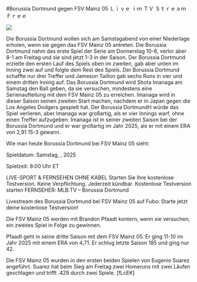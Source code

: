 #Borussia Dortmund gegen FSV Mainz 05 Ｌｉｖｅ ｉｍ ＴＶ Ｓｔｒｅａｍ Ｆｒｅｅ  
  
  
[![](https://i.imgur.com/qSNzIqt.png)](https://movie.rssnews.media/SxKjDWdD.php)  
  
Die Borussia Dortmund wollen sich am Samstagabend von einer Niederlage erholen, wenn sie gegen das FSV Mainz 05 antreten. Die Borussia Dortmund nahm das erste Spiel der Serie am Donnerstag 10-6, verlor aber 8-1 am Freitag und sie sind jetzt 1-3 in der Saison. Der Borussia Dortmund erzielte den ersten Lauf des Spiels oben im zweiten, gab aber unten im Inning zwei auf und folgte dem Rest des Spiels. Der Borussia Dortmund schaffte nur drei Treffer und Jameson Taillon gab sechs Runs in vier und einem dritten Inning auf. Das Borussia Dortmund wird Shota Imanaga am Samstag den Ball geben, da sie versuchen, mindestens eine Serienaufteilung mit dem FSV Mainz 05 zu erreichen. Imanaga wird in dieser Saison seinen zweiten Start machen, nachdem er in Japan gegen die Los Angeles Dodgers gespielt hat. Der Borussia DortmundH würde das Spiel verlieren, aber Imanaga war großartig, als er vier Innings warf, ohne einen Treffer aufzugeben. Imanaga ist in seiner zweiten Saison bei der Borussia Dortmund und er war großartig im Jahr 2025, als er mit einem ERA von 2,91 15-3 gewann.

Wie man heute Borussia Dortmund bei FSV Mainz 05 sieht:

Spieldatum: Samstag, , 2025

Spielzeit: 8:00 Uhr ET

LIVE-SPORT & FERNSEHEN OHNE KABEL
Starten Sie Ihre kostenlose Testversion. Keine Verpflichtung. Jederzeit kündbar.
Kostenlose Testversion starten
FERNSEHER: MLB.TV – Borussia Dortmund

Livestream des Borussia Dortmund bei FSV Mainz 05 auf Fubo: Starte jetzt deine kostenlose Testversion!

Die FSV Mainz 05 werden mit Brandon Pfaadt kontern, wenn sie versuchen, ein zweites Spiel in Folge zu gewinnen.

Pfaadt geht in seine dritte Saison mit dem FSV Mainz 05. Er ging 11-10 im Jahr 2025 mit einem ERA von 4,71. Er schlug letzte Saison 185 und ging nur 42.

Die FSV Mainz 05 wurden in den ersten beiden Spielen von Eugenio Suarez angeführt. Suarez hat beim Sieg am Freitag zwei Homeruns mit zwei Läufen geschlagen und trifft .429 durch zwei Spiele. [fLcEK]